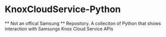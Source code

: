# KnoxCloudService-Python
** Not an offical Samsung ** Repository.  A colleciton of Python that shows interaction with Samsungs Knox Cloud Service APIs
